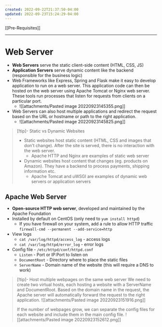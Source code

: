 ```yaml
---
created: 2022-09-22T21:37:50-04:00
updated: 2022-09-23T15:24:29-04:00
---
```

[[Pre-Requisites]]

---
# Web Server
- **Web Servers** serve the static client-side content (HTML, CSS, JS)
- **Application Servers** serve dynamic content like the backend (responsible for the business logic)
- Web Frameworks like Express, Spring and Flask make it easy to develop application to run on a web server. This application code can then be hosted on the web server using Apache Tomcat or Nginx web server. These tools run processes that listen for requests from clients on a particular port.
	- ![[attachments/Pasted image 20220923145355.png]]
- Web Servers can also host multiple applications and redirect the request based on the URL or hostname or path to the right application.
	- ![[attachments/Pasted image 20220923145825.png]]

>[!tip]- Static vs Dynamic Websites
> - Static websites host static content (HTML, CSS and images that don't change). After the site is served, there is no interaction with the web server.
> 	- Apache HTTP and Nginx are examples of static web server
> - Dynamic websites host content that changes (eg. products on Amazon). They have a backend to process payments, shipping information etc.
> 	- Apache Tomcat and uWSGI are examples of dynamic web servers or application servers

## Apache Web Server
- **Open-source HTTP web server**, developed and maintained by the Apache Foundation
- Installed by default on CentOS (only need to `yum install httpd`)
	- If you have firewall on your system, add a rule to allow HTTP traffic
	  `firewall-cmd --permanent --add-service=http`
- View logs
	- `cat /var/log/httpd/access_log` - access logs
	- `cat /var/log/httpd/error_log` - error logs
- Config file - `/etc/httpd/conf/httpd.conf`
	- `Listen` - Port or IP:Port to listen on
	- `DocumentRoot` - Directory where to place the static files
	- `ServerName` - Domain name of the website (this will require a DNS to work)

>[!tip]- Host multiple webpages on the same web server
>	 We need to create two virtual hosts, each hosting a website with a ServerName and
>	 DocumentRoot. Based on the domain name in the request, the Apache server will automatically
>	 forward the request to the right application.
>	 ![[attachments/Pasted image 20220923151916.png]]
>	 
>	 If the number of webpages grow, we can separate the config files for each website and include them in the main config file. 
>	 ![[attachments/Pasted image 20220923152612.png]]